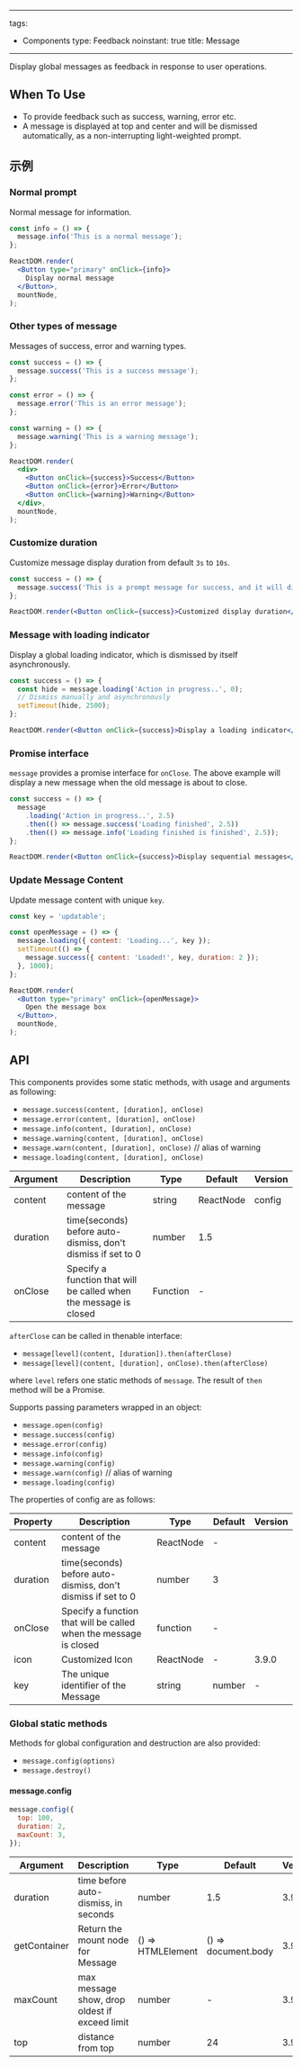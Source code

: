 ---
tags:
  - Components
type: Feedback
noinstant: true
title: Message
------

Display global messages as feedback in response to user operations.

## When To Use

*   To provide feedback such as success, warning, error etc.
*   A message is displayed at top and center and will be dismissed automatically, as a non-interrupting light-weighted prompt.

## 示例

### Normal prompt

Normal message for information.

```jsx live
const info = () => {
  message.info('This is a normal message');
};

ReactDOM.render(
  <Button type="primary" onClick={info}>
    Display normal message
  </Button>,
  mountNode,
);
```

### Other types of message

Messages of success, error and warning types.

```jsx live
const success = () => {
  message.success('This is a success message');
};

const error = () => {
  message.error('This is an error message');
};

const warning = () => {
  message.warning('This is a warning message');
};

ReactDOM.render(
  <div>
    <Button onClick={success}>Success</Button>
    <Button onClick={error}>Error</Button>
    <Button onClick={warning}>Warning</Button>
  </div>,
  mountNode,
);
```

### Customize duration

Customize message display duration from default `3s` to `10s`.

```jsx live
const success = () => {
  message.success('This is a prompt message for success, and it will disappear in 10 seconds', 10);
};

ReactDOM.render(<Button onClick={success}>Customized display duration</Button>, mountNode);
```

### Message with loading indicator

Display a global loading indicator, which is dismissed by itself asynchronously.

```jsx live
const success = () => {
  const hide = message.loading('Action in progress..', 0);
  // Dismiss manually and asynchronously
  setTimeout(hide, 2500);
};

ReactDOM.render(<Button onClick={success}>Display a loading indicator</Button>, mountNode);
```

### Promise interface

`message` provides a promise interface for `onClose`. The above example will display a new message when the old message is about to close.

```jsx live
const success = () => {
  message
    .loading('Action in progress..', 2.5)
    .then(() => message.success('Loading finished', 2.5))
    .then(() => message.info('Loading finished is finished', 2.5));
};

ReactDOM.render(<Button onClick={success}>Display sequential messages</Button>, mountNode);
```

### Update Message Content

Update message content with unique `key`.

```jsx live
const key = 'updatable';

const openMessage = () => {
  message.loading({ content: 'Loading...', key });
  setTimeout(() => {
    message.success({ content: 'Loaded!', key, duration: 2 });
  }, 1000);
};

ReactDOM.render(
  <Button type="primary" onClick={openMessage}>
    Open the message box
  </Button>,
  mountNode,
);
```

## API

This components provides some static methods, with usage and arguments as following:

*   `message.success(content, [duration], onClose)`
*   `message.error(content, [duration], onClose)`
*   `message.info(content, [duration], onClose)`
*   `message.warning(content, [duration], onClose)`
*   `message.warn(content, [duration], onClose)` // alias of warning
*   `message.loading(content, [duration], onClose)`

| Argument | Description | Type | Default | Version |
| --- | --- | --- | --- | --- |
| content | content of the message | string|ReactNode|config | - |  |
| duration | time(seconds) before auto-dismiss, don't dismiss if set to 0 | number | 1.5 |  |
| onClose | Specify a function that will be called when the message is closed | Function | - |  |

`afterClose` can be called in thenable interface:

*   `message[level](content, [duration]).then(afterClose)`
*   `message[level](content, [duration], onClose).then(afterClose)`

where `level` refers one static methods of `message`. The result of `then` method will be a Promise.

Supports passing parameters wrapped in an object:

*   `message.open(config)`
*   `message.success(config)`
*   `message.error(config)`
*   `message.info(config)`
*   `message.warning(config)`
*   `message.warn(config)` // alias of warning
*   `message.loading(config)`

The properties of config are as follows:

| Property | Description | Type | Default | Version |
| --- | --- | --- | --- | --- |
| content | content of the message | ReactNode | - |  |
| duration | time(seconds) before auto-dismiss, don't dismiss if set to 0 | number | 3 |  |
| onClose | Specify a function that will be called when the message is closed | function | - |  |
| icon | Customized Icon | ReactNode | - | 3.9.0 |
| key | The unique identifier of the Message | string|number | - | 3.24.0 |

### Global static methods

Methods for global configuration and destruction are also provided:

*   `message.config(options)`
*   `message.destroy()`

#### message.config

```js
message.config({
  top: 100,
  duration: 2,
  maxCount: 3,
});
```

| Argument | Description | Type | Default | Version |
| --- | --- | --- | --- | --- |
| duration | time before auto-dismiss, in seconds | number | 1.5 | 3.9.0 |
| getContainer | Return the mount node for Message | () => HTMLElement | () => document.body | 3.9.0 |
| maxCount | max message show, drop oldest if exceed limit | number | - | 3.9.0 |
| top | distance from top | number | 24 | 3.9.0 |
